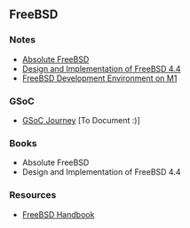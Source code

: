## FreeBSD

### Notes

- [Absolute FreeBSD](absfreebsd/index.md)
- [Design and Implementation of FreeBSD 4.4](implement/index.md)
- [FreeBSD Development Environment on M1](freebsd_m1)

### GSoC

- [GSoC Journey](gsoc/index.md) [To Document :)]

### Books

- Absolute FreeBSD
- Design and Implementation of FreeBSD 4.4

### Resources

- [FreeBSD Handbook](https://docs.freebsd.org/en/books/handbook/)
